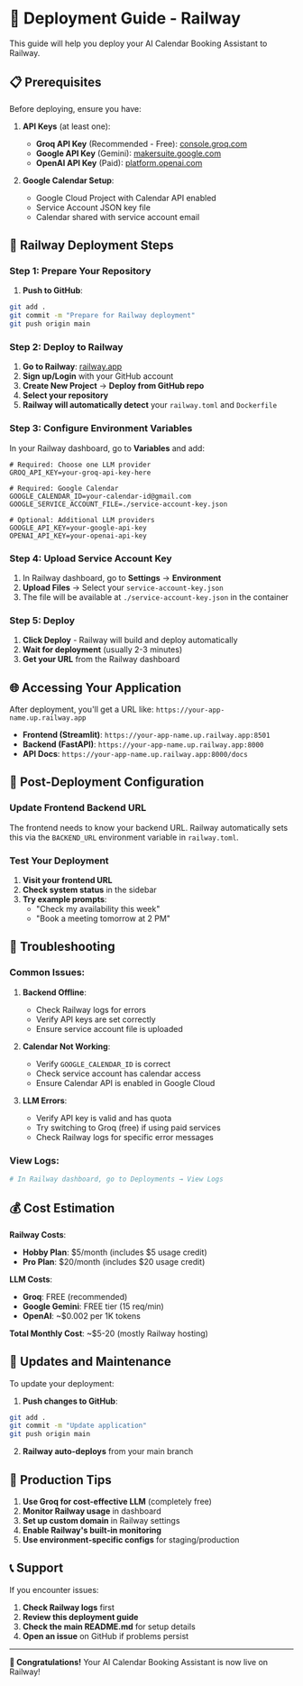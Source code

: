 # 🚀 Deployment Guide - Railway

This guide will help you deploy your AI Calendar Booking Assistant to Railway.

## 📋 Prerequisites

Before deploying, ensure you have:

1. **API Keys** (at least one):
   - **Groq API Key** (Recommended - Free): [console.groq.com](https://console.groq.com/)
   - **Google API Key** (Gemini): [makersuite.google.com](https://makersuite.google.com/app/apikey)
   - **OpenAI API Key** (Paid): [platform.openai.com](https://platform.openai.com/api-keys)

2. **Google Calendar Setup**:
   - Google Cloud Project with Calendar API enabled
   - Service Account JSON key file
   - Calendar shared with service account email

## 🚂 Railway Deployment Steps

### Step 1: Prepare Your Repository

1. **Push to GitHub**:
```bash
git add .
git commit -m "Prepare for Railway deployment"
git push origin main
```

### Step 2: Deploy to Railway

1. **Go to Railway**: [railway.app](https://railway.app)
2. **Sign up/Login** with your GitHub account
3. **Create New Project** → **Deploy from GitHub repo**
4. **Select your repository**
5. **Railway will automatically detect** your `railway.toml` and `Dockerfile`

### Step 3: Configure Environment Variables

In your Railway dashboard, go to **Variables** and add:

```env
# Required: Choose one LLM provider
GROQ_API_KEY=your-groq-api-key-here

# Required: Google Calendar
GOOGLE_CALENDAR_ID=your-calendar-id@gmail.com
GOOGLE_SERVICE_ACCOUNT_FILE=./service-account-key.json

# Optional: Additional LLM providers
GOOGLE_API_KEY=your-google-api-key
OPENAI_API_KEY=your-openai-api-key
```

### Step 4: Upload Service Account Key

1. In Railway dashboard, go to **Settings** → **Environment**
2. **Upload Files** → Select your `service-account-key.json`
3. The file will be available at `./service-account-key.json` in the container

### Step 5: Deploy

1. **Click Deploy** - Railway will build and deploy automatically
2. **Wait for deployment** (usually 2-3 minutes)
3. **Get your URL** from the Railway dashboard

## 🌐 Accessing Your Application

After deployment, you'll get a URL like: `https://your-app-name.up.railway.app`

- **Frontend (Streamlit)**: `https://your-app-name.up.railway.app:8501`
- **Backend (FastAPI)**: `https://your-app-name.up.railway.app:8000`
- **API Docs**: `https://your-app-name.up.railway.app:8000/docs`

## 🔧 Post-Deployment Configuration

### Update Frontend Backend URL

The frontend needs to know your backend URL. Railway automatically sets this via the `BACKEND_URL` environment variable in `railway.toml`.

### Test Your Deployment

1. **Visit your frontend URL**
2. **Check system status** in the sidebar
3. **Try example prompts**:
   - "Check my availability this week"
   - "Book a meeting tomorrow at 2 PM"

## 🐛 Troubleshooting

### Common Issues:

1. **Backend Offline**:
   - Check Railway logs for errors
   - Verify API keys are set correctly
   - Ensure service account file is uploaded

2. **Calendar Not Working**:
   - Verify `GOOGLE_CALENDAR_ID` is correct
   - Check service account has calendar access
   - Ensure Calendar API is enabled in Google Cloud

3. **LLM Errors**:
   - Verify API key is valid and has quota
   - Try switching to Groq (free) if using paid services
   - Check Railway logs for specific error messages

### View Logs:
```bash
# In Railway dashboard, go to Deployments → View Logs
```

## 💰 Cost Estimation

**Railway Costs**:
- **Hobby Plan**: $5/month (includes $5 usage credit)
- **Pro Plan**: $20/month (includes $20 usage credit)

**LLM Costs**:
- **Groq**: FREE (recommended)
- **Google Gemini**: FREE tier (15 req/min)
- **OpenAI**: ~$0.002 per 1K tokens

**Total Monthly Cost**: ~$5-20 (mostly Railway hosting)

## 🔄 Updates and Maintenance

To update your deployment:

1. **Push changes to GitHub**:
```bash
git add .
git commit -m "Update application"
git push origin main
```

2. **Railway auto-deploys** from your main branch

## 🎯 Production Tips

1. **Use Groq for cost-effective LLM** (completely free)
2. **Monitor Railway usage** in dashboard
3. **Set up custom domain** in Railway settings
4. **Enable Railway's built-in monitoring**
5. **Use environment-specific configs** for staging/production

## 📞 Support

If you encounter issues:

1. **Check Railway logs** first
2. **Review this deployment guide**
3. **Check the main README.md** for setup details
4. **Open an issue** on GitHub if problems persist

---

**🎉 Congratulations!** Your AI Calendar Booking Assistant is now live on Railway!